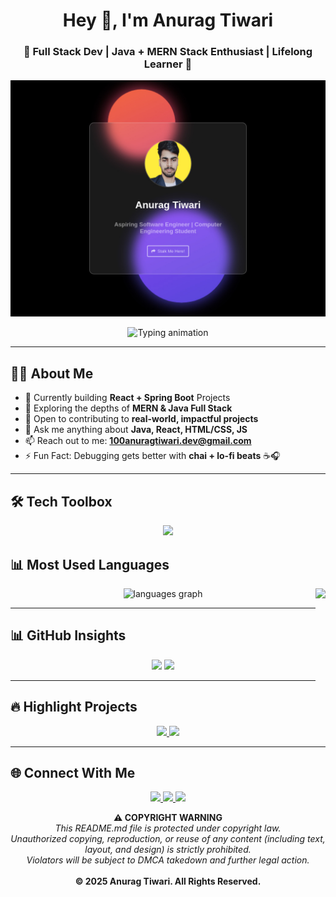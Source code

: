 



<h1 align="center">Hey 👋, I'm Anurag Tiwari</h1>
<h3 align="center">🚀 Full Stack Dev | Java + MERN Stack Enthusiast | Lifelong Learner 🚀</h3>


<p align="center">
  <a href="https://dev-dec-black.vercel.app/">
    <img src="tiwari.jpg" />
  </a>

</p>





<p align="center">
  <img src="https://readme-typing-svg.demolab.com?font=Fira+Code&duration=3000&pause=1000&color=58A6FF&center=true&vCenter=true&width=435&lines=Crafting+clean+code+%F0%9F%92%BB;Building+React+%2B+SpringBoot+Apps+%F0%9F%9A%80;Open+Source+Contributor+%E2%9C%A8;Leveling+Up+Everyday+%F0%9F%94%8A" alt="Typing animation" />
</p>


---

## 🧑‍💻 About Me

- 🔭 Currently building **React + Spring Boot** Projects  
- 🌱 Exploring the depths of **MERN & Java Full Stack**  
- 🤝 Open to contributing to **real-world, impactful projects**  
- 💬 Ask me anything about **Java, React, HTML/CSS, JS**  
- 📫 Reach out to me: **100anuragtiwari.dev@gmail.com**  
- ⚡ Fun Fact: Debugging gets better with **chai + lo-fi beats** ☕🎧  

---

## 🛠️ Tech Toolbox

<p align="center">
<img src="https://skillicons.dev/icons?i=html,css,js,react,nodejs,express,mongodb,java,spring,git,github,vscode,postman,maven,docker,devops,springboot" />
    
</p>

## 📊 Most Used Languages
<div align="center">
  <img src="https://github-readme-stats.vercel.app/api/top-langs?username=Code-Mars&locale=en&hide_title=false&layout=compact&card_width=320&langs_count=5&theme=dracula&hide_border=false" height="150" alt="languages graph"  />
<img align="right" height="150" src="https://i.ibb.co/MkdQ0bj/hacker-19jj.jpg"  />
</div>

---

## 📊 GitHub Insights

<p align="center">
  <img src="https://github-readme-stats.vercel.app/api?username=anuragtiwari3100&show_icons=true&theme=radical&hide_border=false&rank_icon=github" width="48%" />
  <img src="https://github-readme-streak-stats.herokuapp.com/?user=anuragtiwari3100&theme=radical&hide_border=false" width="48%" />
</p>

---

## 🔥 Highlight Projects

<p align="center">
  <a href="https://github.com/anuragtiwari3100/Shopping-Cart-websites">
    <img src="https://github-readme-stats.vercel.app/api/pin/?username=anuragtiwari3100&repo=Shopping-Cart-websites&theme=radical" />
  </a>
  <a href="https://github.com/anuragtiwari3100/LeetCodeProblems">
    <img src="https://github-readme-stats.vercel.app/api/pin/?username=anuragtiwari3100&repo=LeetCodeProblems&theme=radical" />
  </a>
</p>

---

## 🌐 Connect With Me

<p align="center">
  <a href="https://www.linkedin.com/in/anurag-tiwari-620b76262/" target="_blank">
    <img src="https://img.shields.io/badge/LinkedIn-%230077B5.svg?style=for-the-badge&logo=linkedin&logoColor=white" />
  </a>
  <a href="100anuragtiwari.dev@gmail.com">
    <img src="https://img.shields.io/badge/Gmail-D14836?style=for-the-badge&logo=gmail&logoColor=white" />
  </a>
  <a href="https://www.instagram.com/abhishektiwari_8/" target="_blank">
  <img src="https://img.shields.io/badge/Instagram-E4405F?style=for-the-badge&logo=instagram&logoColor=white" />
</a>

</p>


<!-- ❌ COPY PROTECTION START -->

<p align="center">
  <strong>⚠️ COPYRIGHT WARNING</strong><br>
  <em>This README.md file is protected under copyright law.<br>
  Unauthorized copying, reproduction, or reuse of any content (including text, layout, and design) is strictly prohibited.<br>
  Violators will be subject to DMCA takedown and further legal action.</em><br>
  <br>
  <strong>© 2025 Anurag Tiwari. All Rights Reserved.</strong>
</p>

<!-- Invisible anti-copy trap -->
<p style="font-size:0px;">​‌‌‍‍‍‌‍‌‍‌‌‌‌‍‌‌‍‌‌‍‌‌‍‌‌‌‌‍‍‌‌‍‌‌‌‌‍‌‌‍‌‌‍‌‌‍‌‌‍‌‌‍‌‌‍‌‌‍‌‌‍‌‌‍‌‌‍‌‌‍‌‌‍‌‌‍‌‌‍‌‌‍‌‌‍‌‌‍‌‌‍‌‌‍‌‌‍‌‌‍‌‌‍‌‌‍‌‌‍‌‌‍‌‌‍‌‌‍‌‌‍‌‌‍‌‌‍‌‌‍‌‌‍‌‌‍</p>

<!-- ❌ COPY PROTECTION END -->
